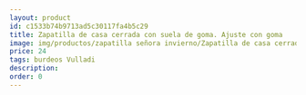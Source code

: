 ```yaml
---
layout: product
id: c1533b74b9713ad5c30117fa4b5c29
title: Zapatilla de casa cerrada con suela de goma. Ajuste con goma
image: img/productos/zapatilla señora invierno/Zapatilla de casa cerrada con suela de goma. Ajuste con goma=24=burdeos Vulladi.webp
price: 24
tags: burdeos Vulladi
description: 
order: 0
---
```

